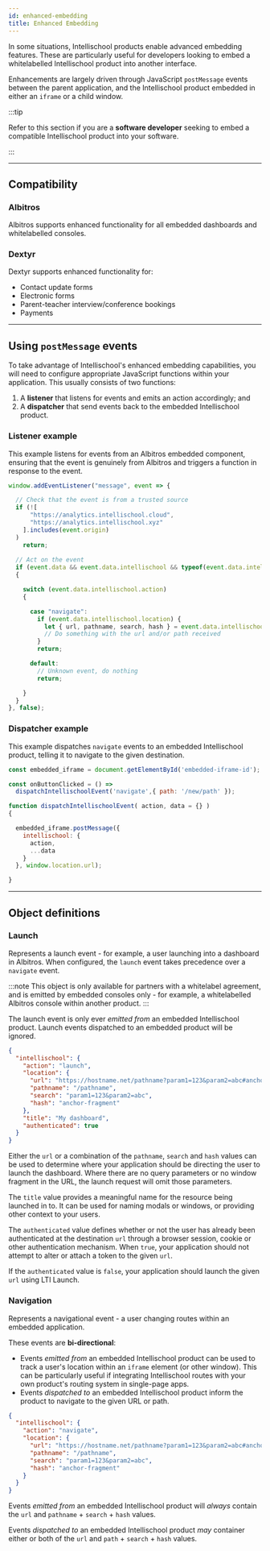 ```yaml
---
id: enhanced-embedding
title: Enhanced Embedding
---
```


In some situations, Intellischool products enable advanced embedding features. These are particularly useful for developers looking to embed a whitelabelled Intellischool product into another interface.

Enhancements are largely driven through JavaScript `postMessage` events between the parent application, and the Intellischool product embedded in either an `iframe` or a child window.

:::tip

Refer to this section if you are a **software developer** seeking to embed a compatible Intellischool product into your software.

:::

---

## Compatibility

### Albitros

Albitros supports enhanced functionality for all embedded dashboards and whitelabelled consoles.

### Dextyr

Dextyr supports enhanced functionality for:

* Contact update forms
* Electronic forms
* Parent-teacher interview/conference bookings
* Payments


---

## Using `postMessage` events

To take advantage of Intellischool's enhanced embedding capabilities, you will need to configure appropriate JavaScript functions within your application. This usually consists of two functions:

1. A **listener** that listens for events and emits an action accordingly; and
2. A **dispatcher** that send events back to the embedded Intellischool product.

### Listener example

This example listens for events from an Albitros embedded component, ensuring that the event is genuinely from Albitros and triggers a function in response to the event.

```javascript
window.addEventListener("message", event => {

  // Check that the event is from a trusted source
  if (![
      "https://analytics.intellischool.cloud",
      "https://analytics.intellischool.xyz"
    ].includes(event.origin)
  )
    return;
  
  // Act on the event
  if (event.data && event.data.intellischool && typeof(event.data.intellischool) === "object")
  {

    switch (event.data.intellischool.action)
    {

      case "navigate":
        if (event.data.intellischool.location) {
          let { url, pathname, search, hash } = event.data.intellischool.location;
          // Do something with the url and/or path received
        }
        return;

      default:
        // Unknown event, do nothing
        return;

    }
  }
}, false);
```


### Dispatcher example

This example dispatches `navigate` events to an embedded Intellischool product, telling it to navigate to the given destination.

```javascript
const embedded_iframe = document.getElementById('embedded-iframe-id');

const onButtonClicked = () => 
  dispatchIntellischoolEvent('navigate',{ path: '/new/path' });

function dispatchIntellischoolEvent( action, data = {} )
{

  embedded_iframe.postMessage({
    intellischool: {
      action,
      ...data
    }
  }, window.location.url);

}
```

---

## Object definitions

### Launch

Represents a launch event - for example, a user launching into a dashboard in Albitros. When configured, the `launch` event takes precedence over a `navigate` event.

:::note
This object is only available for partners with a whitelabel agreement, and is emitted by embedded consoles only - for example, a whitelabelled Albitros console within another product.
:::

The launch event is only ever _emitted from_ an embedded Intellischool product. Launch events dispatched to an embedded product will be ignored.

```json title="Launch event object"
{
  "intellischool": {
    "action": "launch",
    "location": {
      "url": "https://hostname.net/pathname?param1=123&param2=abc#anchor-fragment",
      "pathname": "/pathname",
      "search": "param1=123&param2=abc",
      "hash": "anchor-fragment"
    },
    "title": "My dashboard",
    "authenticated": true
  }
}
```

Either the `url` or a combination of the `pathname`, `search` and `hash` values can be used to determine where your application should be directing the user to launch the dashboard. Where there are no query parameters or no window fragment in the URL, the launch request will omit those parameters.

The `title` value provides a meaningful name for the resource being launched in to. It can be used for naming modals or windows, or providing other context to your users.

The `authenticated` value defines whether or not the user has already been authenticated at the destination `url` through a browser session, cookie or other authentication mechanism. When `true`, your application should not attempt to alter or attach a token to the given `url`.

If the `authenticated` value is `false`, your application should launch the given `url` using LTI Launch.



### Navigation

Represents a navigational event - a user changing routes within an embedded application.

These events are **bi-directional**:
* Events _emitted from_ an embedded Intellischool product can be used to track a user's location within an `iframe` element (or other window). This can be particularly useful if integrating Intellischool routes with your own product's routing system in single-page apps.
* Events _dispatched to_ an embedded Intellischool product inform the product to navigate to the given URL or path.

```json title="Navigation event object"
{
  "intellischool": {
    "action": "navigate",
    "location": {
      "url": "https://hostname.net/pathname?param1=123&param2=abc#anchor-fragment",
      "pathname": "/pathname",
      "search": "param1=123&param2=abc",
      "hash": "anchor-fragment"
    }
  }
}
```

Events _emitted from_ an embedded Intellischool product will _always_ contain the `url` and `pathname` + `search` + `hash` values.

Events _dispatched to_ an embedded Intellischool product _may_ container either or both of the `url` and `path` + `search` + `hash` values.